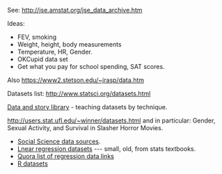 See: <http://jse.amstat.org/jse_data_archive.htm>

Ideas:

* FEV, smoking
* Weight, height, body measurements
* Temperature, HR, Gender.
* OKCupid data set
* Get what you pay for school spending, SAT scores.

Also <https://www2.stetson.edu/~jrasp/data.htm>

Datasets list: <http://www.statsci.org/datasets.html>

[Data and story library](http://lib.stat.cmu.edu/DASL) - teaching datasets by
technique.

<http://users.stat.ufl.edu/~winner/datasets.html> and in particular: Gender,
Sexual Activity, and Survival in Slasher Horror Movies.

* [Social Science data sources](https://guides.emich.edu/data/free-data).
* [Lnear regression
  datasets](https://people.sc.fsu.edu/~jburkardt/datasets/regression/regression.html) --- small, old, from stats textbooks.
* [Quora list of regression data
  links](https://www.quora.com/Where-can-I-find-data-sets-for-regression)
* [R datasets](https://vincentarelbundock.github.io/Rdatasets/)
